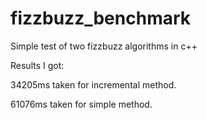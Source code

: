 # fizzbuzz_benchmark
Simple test of two fizzbuzz algorithms in c++

Results I got:

34205ms taken for incremental method.

61076ms taken for simple method.
